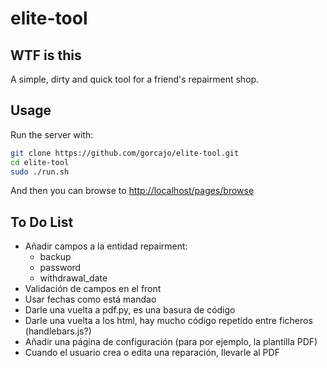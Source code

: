 # elite-tool

## WTF is this

A simple, dirty and quick tool for a friend's repairment shop.

## Usage

Run the server with:

```bash
git clone https://github.com/gorcajo/elite-tool.git
cd elite-tool
sudo ./run.sh
```

And then you can browse to <http://localhost/pages/browse>

## To Do List

- Añadir campos a la entidad repairment:
  - backup
  - password
  - withdrawal_date
- Validación de campos en el front
- Usar fechas como está mandao
- Darle una vuelta a pdf.py, es una basura de código
- Darle una vuelta a los html, hay mucho código repetido entre ficheros (handlebars.js?)
- Añadir una página de configuración (para por ejemplo, la plantilla PDF)
- Cuando el usuario crea o edita una reparación, llevarle al PDF

